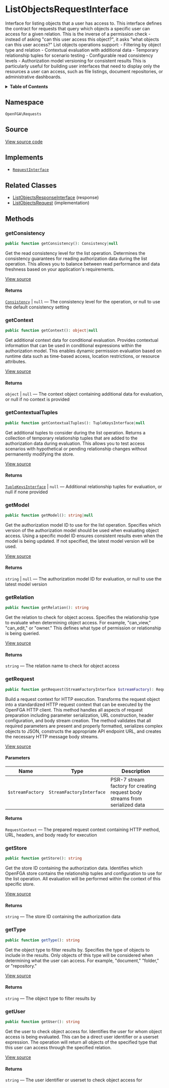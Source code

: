 # ListObjectsRequestInterface

Interface for listing objects that a user has access to. This interface defines the contract for requests that query which objects a specific user can access for a given relation. This is the inverse of a permission check - instead of asking &quot;can this user access this object?&quot;, it asks &quot;what objects can this user access?&quot; List objects operations support: - Filtering by object type and relation - Contextual evaluation with additional data - Temporary relationship tuples for scenario testing - Configurable read consistency levels - Authorization model versioning for consistent results This is particularly useful for building user interfaces that need to display only the resources a user can access, such as file listings, document repositories, or administrative dashboards.

<details>
<summary><strong>Table of Contents</strong></summary>

- [Namespace](#namespace)
- [Source](#source)
- [Implements](#implements)
- [Related Classes](#related-classes)
- [Methods](#methods)

- [`getConsistency()`](#getconsistency)
  - [`getContext()`](#getcontext)
  - [`getContextualTuples()`](#getcontextualtuples)
  - [`getModel()`](#getmodel)
  - [`getRelation()`](#getrelation)
  - [`getRequest()`](#getrequest)
  - [`getStore()`](#getstore)
  - [`getType()`](#gettype)
  - [`getUser()`](#getuser)

</details>

## Namespace

`OpenFGA\Requests`

## Source

[View source code](https://github.com/evansims/openfga-php/blob/main/src/Requests/ListObjectsRequestInterface.php)

## Implements

- [`RequestInterface`](RequestInterface.md)

## Related Classes

- [ListObjectsResponseInterface](Responses/ListObjectsResponseInterface.md) (response)
- [ListObjectsRequest](Requests/ListObjectsRequest.md) (implementation)

## Methods

### getConsistency

```php
public function getConsistency(): Consistency|null

```

Get the read consistency level for the list operation. Determines the consistency guarantees for reading authorization data during the list operation. This allows you to balance between read performance and data freshness based on your application&#039;s requirements.

[View source](https://github.com/evansims/openfga-php/blob/main/src/Requests/ListObjectsRequestInterface.php#L46)

#### Returns

[`Consistency`](Models/Enums/Consistency.md) &#124; `null` — The consistency level for the operation, or null to use the default consistency setting

### getContext

```php
public function getContext(): object|null

```

Get additional context data for conditional evaluation. Provides contextual information that can be used in conditional expressions within the authorization model. This enables dynamic permission evaluation based on runtime data such as time-based access, location restrictions, or resource attributes.

[View source](https://github.com/evansims/openfga-php/blob/main/src/Requests/ListObjectsRequestInterface.php#L58)

#### Returns

`object` &#124; `null` — The context object containing additional data for evaluation, or null if no context is provided

### getContextualTuples

```php
public function getContextualTuples(): TupleKeysInterface|null

```

Get additional tuples to consider during the list operation. Returns a collection of temporary relationship tuples that are added to the authorization data during evaluation. This allows you to test access scenarios with hypothetical or pending relationship changes without permanently modifying the store.

[View source](https://github.com/evansims/openfga-php/blob/main/src/Requests/ListObjectsRequestInterface.php#L70)

#### Returns

[`TupleKeysInterface`](Models/Collections/TupleKeysInterface.md) &#124; `null` — Additional relationship tuples for evaluation, or null if none provided

### getModel

```php
public function getModel(): string|null

```

Get the authorization model ID to use for the list operation. Specifies which version of the authorization model should be used when evaluating object access. Using a specific model ID ensures consistent results even when the model is being updated. If not specified, the latest model version will be used.

[View source](https://github.com/evansims/openfga-php/blob/main/src/Requests/ListObjectsRequestInterface.php#L82)

#### Returns

`string` &#124; `null` — The authorization model ID for evaluation, or null to use the latest model version

### getRelation

```php
public function getRelation(): string

```

Get the relation to check for object access. Specifies the relationship type to evaluate when determining object access. For example, &quot;can_view,&quot; &quot;can_edit,&quot; or &quot;owner.&quot; This defines what type of permission or relationship is being queried.

[View source](https://github.com/evansims/openfga-php/blob/main/src/Requests/ListObjectsRequestInterface.php#L93)

#### Returns

`string` — The relation name to check for object access

### getRequest

```php
public function getRequest(StreamFactoryInterface $streamFactory): RequestContext

```

Build a request context for HTTP execution. Transforms the request object into a standardized HTTP request context that can be executed by the OpenFGA HTTP client. This method handles all aspects of request preparation including parameter serialization, URL construction, header configuration, and body stream creation. The method validates that all required parameters are present and properly formatted, serializes complex objects to JSON, constructs the appropriate API endpoint URL, and creates the necessary HTTP message body streams.

[View source](https://github.com/evansims/openfga-php/blob/main/src/Requests/RequestInterface.php#L57)

#### Parameters

| Name             | Type                     | Description                                                                 |
| ---------------- | ------------------------ | --------------------------------------------------------------------------- |
| `$streamFactory` | `StreamFactoryInterface` | PSR-7 stream factory for creating request body streams from serialized data |

#### Returns

`RequestContext` — The prepared request context containing HTTP method, URL, headers, and body ready for execution

### getStore

```php
public function getStore(): string

```

Get the store ID containing the authorization data. Identifies which OpenFGA store contains the relationship tuples and configuration to use for the list operation. All evaluation will be performed within the context of this specific store.

[View source](https://github.com/evansims/openfga-php/blob/main/src/Requests/ListObjectsRequestInterface.php#L104)

#### Returns

`string` — The store ID containing the authorization data

### getType

```php
public function getType(): string

```

Get the object type to filter results by. Specifies the type of objects to include in the results. Only objects of this type will be considered when determining what the user can access. For example, &quot;document,&quot; &quot;folder,&quot; or &quot;repository.&quot;

[View source](https://github.com/evansims/openfga-php/blob/main/src/Requests/ListObjectsRequestInterface.php#L115)

#### Returns

`string` — The object type to filter results by

### getUser

```php
public function getUser(): string

```

Get the user to check object access for. Identifies the user for whom object access is being evaluated. This can be a direct user identifier or a userset expression. The operation will return all objects of the specified type that this user can access through the specified relation.

[View source](https://github.com/evansims/openfga-php/blob/main/src/Requests/ListObjectsRequestInterface.php#L127)

#### Returns

`string` — The user identifier or userset to check object access for
